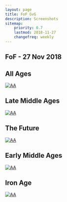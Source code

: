```yaml
---
layout: page
title: FoF GvG
description: Screenshots
sitemap:
    priority: 0.7
    lastmod: 2018-11-27
    changefreq: weekly
---
```

## FoF - 27 Nov 2018

<h2 class="box align-center">All Ages</h2>

<span class="image fit"><a href="{{ site.base-url }}/images/fof/27-nov-18/AA.jpg" target="_blank"><img src="{{ site.base-url }}/images/fof/27-nov-18/AA.jpg" alt="AA"></a></span>

<h2 class="box align-center">Late Middle Ages</h2>

<span class="image fit"><a href="{{ site.base-url }}/images/fof/27-nov-18/lma.jpg" target="_blank"><img src="{{ site.base-url }}/images/fof/27-nov-18/lma.jpg" alt="AA"></a></span>

<h2 class="box align-center">The Future</h2>

<span class="image fit"><a href="{{ site.base-url }}/images/fof/27-nov-18/future.jpg" target="_blank"><img src="{{ site.base-url }}/images/fof/27-nov-18/future.jpg" alt="AA"></a></span>

<h2 class="box align-center">Early Middle Ages</h2>

<span class="image fit"><a href="{{ site.base-url }}/images/fof/27-nov-18/ema.jpg" target="_blank"><img src="{{ site.base-url }}/images/fof/27-nov-18/ema.jpg" alt="AA"></a></span>

<h2 class="box align-center">Iron Age</h2>

<span class="image fit"><a href="{{ site.base-url }}/images/fof/27-nov-18/IA.jpg" target="_blank"><img src="{{ site.base-url }}/images/fof/27-nov-18/IA.jpg" alt="AA"></a></span>
